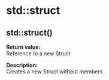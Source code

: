 # std::struct

## std::struct()
**Return value:**  
Reference to a new Struct  

**Description:**  
Creates a new Struct without members